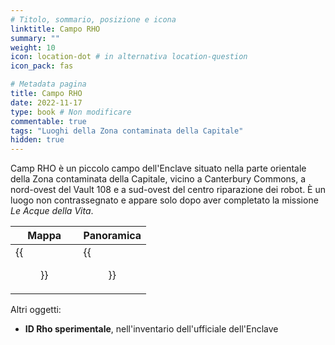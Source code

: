 ```yaml
---
# Titolo, sommario, posizione e icona
linktitle: Campo RHO
summary: ""
weight: 10
icon: location-dot # in alternativa location-question
icon_pack: fas

# Metadata pagina
title: Campo RHO
date: 2022-11-17
type: book # Non modificare
commentable: true
tags: "Luoghi della Zona contaminata della Capitale"
hidden: true
---
```




Camp RHO è un piccolo campo dell'Enclave situato nella parte orientale della Zona contaminata della Capitale, vicino a Canterbury Commons, a nord-ovest del Vault 108 e a sud-ovest del centro riparazione dei robot. È un luogo non contrassegnato e appare solo dopo aver completato la missione *Le Acque della Vita*. 

| Mappa                                | Panoramica                                  |
| ------------------------------------ | ------------------------------------------- |
| {{<figure src="fo3/Camp_Rho_loc.webp">}} | {{<figure src="fo3/Enclave-RRCenter-SW.webp">}} |


Altri oggetti:
- **ID Rho sperimentale**, nell'inventario dell'ufficiale dell'Enclave

